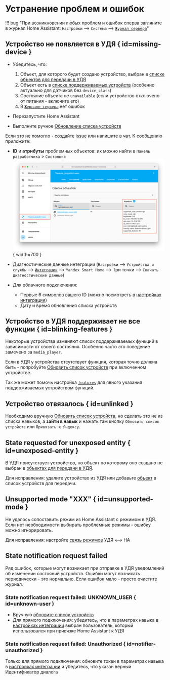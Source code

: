 # Устранение проблем и ошибок

!!! bug "При возникновении любых проблем и ошибок сперва загляните в журнал Home Assistant: `Настройки` --> `Система` --> [`Журнал сервера`](https://my.home-assistant.io/redirect/logs/)"

## Устройство не появляется в УДЯ { id=missing-device }

* Убедитесь, что:
     1. Объект, для которого будет создано устройство, выбран в [списке объектов для передачи в УДЯ](./config/filter.md)
     2. Объект есть в [списке поддерживаемых устройств](./supported-devices.md) (особенно актуально для датчиков без `device_class`)
     3. Состояние объекта не `unavailable` (если устройство отключено от питания - включите его)
     4. В [`Журнале сервера`](https://my.home-assistant.io/redirect/logs/) нет ошибок

* Перезапустите Home Assistant
* Выполните ручное [Обновление списка устройств](./quasar.md#discovery)

Если это не помогло - создайте [issue](https://github.com/dext0r/yandex_smart_home/issues) или напишите в [чат](https://t.me/yandex_smart_home).
К сообщению приложите:

* **ID** и **атрибуты** проблемных объектов: их можно найти в `Панель разработчика` > `Состояния`
  ![](./assets/images/entity-state.png){ width=700 }

* Диагностические данные интеграции (`Настройки` --> `Устройства и службы` --> [`Интеграции`](https://my.home-assistant.io/redirect/integrations/) --> `Yandex Smart Home` --> Три точки --> `Скачать диагностические данные`)
* Для облачного подключения:
    * Первые 6 символов вашего ID (можно посмотреть в [настройках интеграции](./config/getting-started.md#gui))
    * Дату и время обновления списка устройств

## Устройство в УДЯ поддерживает не все функции { id=blinking-features }

Некоторые устройства изменяют список поддерживаемых функций в зависимости от своего состояния. Особенно часто это поведение замечено за `media_player`.

Если в УДЯ у устройства отсутствует функция, которая точно должна быть - попробуйте [Обновить список устройств](./quasar.md#discovery) при включенном устройстве.

Так же может помочь настройка [`features`](./config/entity.md#features) для явного указания поддерживаемых устройством функций.

## Устройство отвязалось { id=unlinked }

Необходимо вручную [Обновить список устройств](./quasar.md#discovery), но сделать это не из списка навыков, а **зайти в навык** и нажать там кнопку `Обновить список устройств` или `Привязать к Яндексу`.

## State requested for unexposed entity { id=unexposed-entity }

В УДЯ присутствует устройство, но объект по которому оно создано не выбран в [объектах для передачи в УДЯ](./config/filter.md).

Для исправления: удалите устройство из УДЯ или добавьте [объект](./faq.md#get-entity-id-quasar) в список устройств для передачи.

## Unsupported mode "XXX" { id=unsupported-mode }

Не удалось сопоставить режим из Home Assistant c режимом в УДЯ. Если нет необходимости выбирать проблемные режимы - ошибку можно игнорировать.

Для исправления: настройте [связь режимов](./config/modes.md) УДЯ <--> HA

## State notification request failed

Ряд ошибок, которые могут возникает при отправке в УДЯ уведомлений об изменении состояний устройств. Ошибки могут возникать периодически - это нормально. Если ошибок мало - просто очистите журнал.

### State notification request failed: UNKNOWN_USER { id=unknown-user }

* Вручную [обновите список устройств](./quasar.md#discovery)
* Для прямого подключения: убедитесь, что в параметрах навыка в [настройках интеграции](./config/getting-started.md#gui) выбран пользователь, который использовался при привязке Home Assistant к УДЯ

### State notification request failed: Unauthorized { id=notifier-unauthorized }

Только для прямого подключения: обновите токен в параметрах навыка в [настройках интеграции](./config/getting-started.md#gui) и убедитесь, что указан верный Идентификатор диалога
